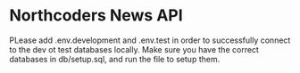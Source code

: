# Northcoders News API

PLease add .env.development and .env.test in order to successfully connect to the dev ot test databases locally.
Make sure you have the correct databases in db/setup.sql, and run the file to setup them.
